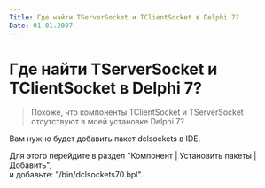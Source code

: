 ```yaml
---
Title: Где найти TServerSocket и TClientSocket в Delphi 7?
Date: 01.01.2007
---
```



Где найти TServerSocket и TClientSocket в Delphi 7?
=============================================

> Похоже, что компоненты TClientSocket и TServerSocket отсутствуют в моей установке Delphi 7?

Вам нужно будет добавить пакет dclsockets в IDE.

Для этого перейдите в раздел "Компонент \| Установить пакеты \| Добавить",  
и добавьте: "/bin/dclsockets70.bpl".